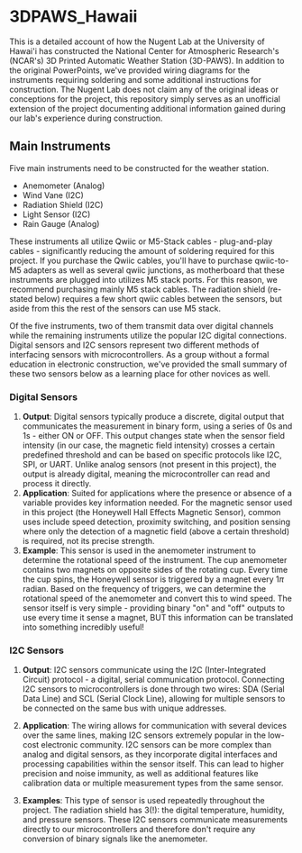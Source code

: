 # 3DPAWS_Hawaii
This is a detailed account of how the Nugent Lab at the University of Hawai'i has constructed the National Center for Atmospheric Research's (NCAR's) 3D Printed Automatic Weather Station (3D-PAWS). In addition to the original PowerPoints, we've provided wiring diagrams for the instruments requiring soldering and some additional instructions for construction. The Nugent Lab does not claim any of the original ideas or conceptions for the project, this repository simply serves as an unofficial extension of the project documenting additional information gained during our lab's experience during construction.  

## Main Instruments
Five main instruments need to be constructed for the weather station. 
- Anemometer (Analog)
- Wind Vane (I2C)
- Radiation Shield (I2C)
- Light Sensor (I2C)
- Rain Gauge (Analog) 

These instruments all utilize Qwiic or M5-Stack cables - plug-and-play cables - significantly reducing the amount of soldering required for this project.  If you purchase the Qwiic cables, you'll have to purchase qwiic-to-M5 adapters as well as several qwiic junctions, as motherboard that these instruments are plugged into utilizes M5 stack ports. For this reason, we recommend purchasing mainly M5 stack cables. The radiation shield (re-stated below) requires a few short qwiic cables between the sensors, but aside from this the rest of the sensors can use M5 stack.  

Of the five instruments, two of them transmit data over digital channels while the remaining instruments utilize the popular I2C digital connections. Digital sensors and I2C sensors represent two different methods of interfacing sensors with microcontrollers. As a group without a formal education in electronic construction, we've provided the small summary of these two sensors below as a learning place for other novices as well. 

### Digital Sensors

1. **Output**: Digital sensors typically produce a discrete, digital output that communicates the measurement in binary form, using a series of 0s and 1s - either ON or OFF. This output changes state when the sensor field intensity (in our case, the magnetic field intensity) crosses a certain predefined threshold and can be based on specific protocols like I2C, SPI, or UART. Unlike analog sensors (not present in this project), the output is already digital, meaning the microcontroller can read and process it directly. 
2. **Application**: Suited for applications where the presence or absence of a variable provides key information needed. For the magnetic sensor used in this project (the Honeywell Hall Effects Magnetic Sensor), common uses include speed detection, proximity switching, and position sensing where only the detection of a magnetic field (above a certain threshold) is required, not its precise strength.  
3. **Example**: This sensor is used in the anemometer instrument to determine the rotational speed of the instrument. The cup anemometer contains two magnets on opposite sides of the rotating cup. Every time the cup spins, the Honeywell sensor is triggered by a magnet every 1$\pi$ radian. Based on the frequency of triggers, we can determine the rotational speed of the anemometer and convert this to wind speed. The sensor itself is very simple - providing binary "on" and "off" outputs to use every time it sense a magnet, BUT this information can be translated into something incredibly useful!  

### I2C Sensors

1. **Output**: I2C sensors communicate using the I2C (Inter-Integrated Circuit) protocol - a digital, serial communication protocol. Connecting I2C sensors to microcontrollers is done through two wires: SDA (Serial Data Line) and SCL (Serial Clock Line), allowing for multiple sensors to be connected on the same bus with unique addresses.

2. **Application**: The wiring allows for communication with several devices over the same lines, making I2C sensors extremely popular in the low-cost electronic community. I2C sensors can be more complex than analog and digital sensors, as they incorporate digital interfaces and processing capabilities within the sensor itself. This can lead to higher precision and noise immunity, as well as additional features like calibration data or multiple measurement types from the same sensor.

3. **Examples**: This type of sensor is used repeatedly throughout the project. The radiation shield has 3(!): the digital temperature, humidity, and pressure sensors. These I2C sensors communicate measurements directly to our microcontrollers and therefore don't require any conversion of binary signals like the anemometer.

   

